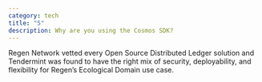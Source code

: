 ```yaml
---
category: tech
title: "5"
description: Why are you using the Cosmos SDK?
---
```

Regen Network vetted every Open Source Distributed Ledger solution and Tendermint was found to have the right mix of security, deployability, and flexibility for Regen’s Ecological Domain use case.
